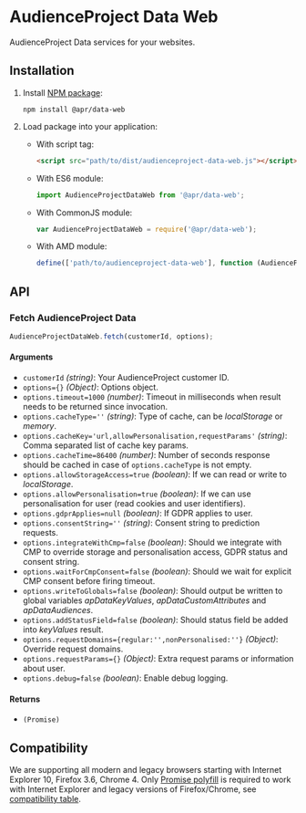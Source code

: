 # AudienceProject Data Web

AudienceProject Data services for your websites.

## Installation

1. Install [NPM package](https://www.npmjs.com/package/@apr/data-web):

    ```shell
    npm install @apr/data-web
    ```

2. Load package into your application:

    * With script tag:

        ```html
        <script src="path/to/dist/audienceproject-data-web.js"></script>
        ```

    * With ES6 module:

        ```javascript
        import AudienceProjectDataWeb from '@apr/data-web';
        ```

    * With CommonJS module:

        ```javascript
        var AudienceProjectDataWeb = require('@apr/data-web');
        ```

    * With AMD module:

        ```javascript
        define(['path/to/audienceproject-data-web'], function (AudienceProjectDataWeb) {});
        ```

## API

### Fetch AudienceProject Data

```javascript
AudienceProjectDataWeb.fetch(customerId, options);
```

#### Arguments

* `customerId` *(string)*: Your AudienceProject customer ID.
* `options={}` *(Object)*: Options object.
* `options.timeout=1000` *(number)*: Timeout in milliseconds when result needs to be returned since invocation.
* `options.cacheType=''` *(string)*: Type of cache, can be *localStorage* or *memory*.
* `options.cacheKey='url,allowPersonalisation,requestParams'` *(string)*: Comma separated list of cache key params.
* `options.cacheTime=86400` *(number)*: Number of seconds response should be cached in case of `options.cacheType` is not empty.
* `options.allowStorageAccess=true` *(boolean)*: If we can read or write to *localStorage*.
* `options.allowPersonalisation=true` *(boolean)*: If we can use personalisation for user (read cookies and user identifiers).
* `options.gdprApplies=null` *(boolean)*: If GDPR applies to user.
* `options.consentString=''` *(string)*: Consent string to prediction requests.
* `options.integrateWithCmp=false` *(boolean)*: Should we integrate with CMP to override storage and personalisation access, GDPR status and consent string.
* `options.waitForCmpConsent=false` *(boolean)*: Should we wait for explicit CMP consent before firing timeout.
* `options.writeToGlobals=false` *(boolean)*: Should output be written to global variables *apDataKeyValues*, *apDataCustomAttributes* and *apDataAudiences*.
* `options.addStatusField=false` *(boolean)*: Should status field be added into *keyValues* result.
* `options.requestDomains={regular:'',nonPersonalised:''}` *(Object)*: Override request domains.
* `options.requestParams={}` *(Object)*: Extra request params or information about user.
* `options.debug=false` *(boolean)*: Enable debug logging.

#### Returns

* `(Promise)`

## Compatibility

We are supporting all modern and legacy browsers starting with Internet Explorer 10, Firefox 3.6, Chrome 4. Only [Promise polyfill](https://github.com/stefanpenner/es6-promise) is required to work with Internet Explorer and legacy versions of Firefox/Chrome, see [compatibility table](https://caniuse.com/promises).
